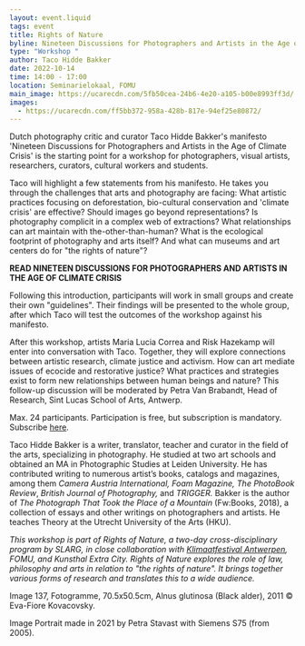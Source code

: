 ```yaml
---
layout: event.liquid
tags: event
title: Rights of Nature
byline: Nineteen Discussions for Photographers and Artists in the Age of Climate Crisis
type: "Workshop "
author: Taco Hidde Bakker
date: 2022-10-14
time: 14:00 - 17:00
location: Seminarielokaal, FOMU
main_image: https://ucarecdn.com/5fb50cea-24b6-4e20-a105-b00e8993ff3d/
images:
  - https://ucarecdn.com/ff5bb372-958a-428b-817e-94ef25e80872/
---
```

Dutch photography critic and curator Taco Hidde Bakker's manifesto 'Nineteen Discussions for Photographers and Artists in the Age of Climate Crisis' is the starting point for a workshop for photographers, visual artists, researchers, curators, cultural workers and students.

Taco will highlight a few statements from his manifesto. He takes you through the challenges that arts and photography are facing: What artistic practices focusing on deforestation, bio-cultural conservation and 'climate crisis' are effective? Should images go beyond representations? Is photography complicit in a complex web of extractions? What relationships can art maintain with the-other-than-human? What is the ecological footprint of photography and arts itself? And what can museums and art centers do for "the rights of nature"?

**READ NINETEEN DISCUSSIONS FOR PHOTOGRAPHERS AND ARTISTS IN THE AGE OF CLIMATE CRISIS**

Following this introduction, participants will work in small groups and create their own "guidelines".  Their findings will be presented to the whole group, after which Taco will test the outcomes of the workshop against his manifesto.

After this workshop, artists Maria Lucia Correa and Risk Hazekamp will enter into conversation with Taco. Together, they will explore connections between artistic research, climate justice and activism. How can art mediate issues of ecocide and restorative justice? What practices and strategies exist to form new relationships between human beings and nature? This follow-up discussion will be moderated by Petra Van Brabandt, Head of Research, Sint Lucas School of Arts, Antwerp.

Max. 24 participants. Participation is free, but subscription is mandatory. Subscribe [here](https://fomu.be/en/calendar/workshop-fotografie-klimaatverandering). 



Taco Hidde Bakker is a writer, translator, teacher and curator in the field of the arts, specializing in photography. He studied at two art schools and obtained an MA in Photographic Studies at Leiden University. He has contributed writing to numerous artist’s books, catalogs and magazines, among them *Camera Austria International, Foam Magazine, The PhotoBook Review*, *British Journal of Photography,* and *TRIGGER.* Bakker is the author of *The Photograph That Took the Place of a Mountain* (Fw:Books, 2018), a collection of essays and other writings on photographers and artists. He teaches Theory at the Utrecht University of the Arts (HKU).

*This workshop is part of Rights of Nature, a two-day cross-disciplinary program by SLARG, in close collaboration with [Klimaatfestival Antwerpen](https://www.klimaatfestivalantwerpen.be/nl), FOMU, and Kunsthal Extra City. Rights of Nature explores the role of law, philosophy and arts in relation to "the rights of nature". It brings together various forms of research and translates this to a wide audience.*

Image 137, Fotogramme, 70.5x50.5cm, Alnus glutinosa (Black alder), 2011 © Eva-Fiore Kovacovsky.

Image Portrait made in 2021 by Petra Stavast with Siemens S75 (from 2005).